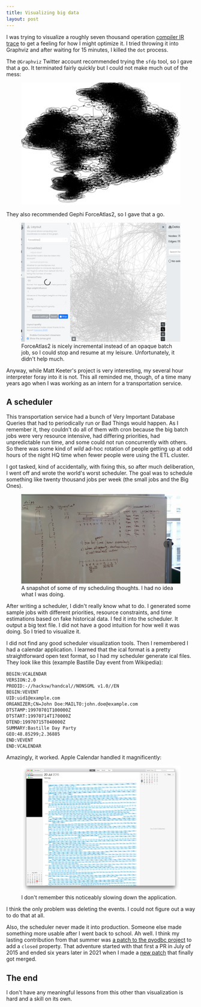 ```yaml
---
title: Visualizing big data
layout: post
---
```


I was trying to visualize a roughly seven thousand operation [compiler IR
trace][prospero] to get a feeling for how I might optimize it. I tried throwing
it into Graphviz and after waiting for 15 minutes, I killed the `dot` process.

[prospero]: https://github.com/mkeeter/fidget/blob/a6b1f011bb88abc883d151dea671982dbf5d4ba0/models/prospero.vm

The `@Graphviz` Twitter account recommended trying the `sfdp` tool, so I gave
that a go. It terminated fairly quickly but I could not make much out of the
mess:

<figure>
<img src="/assets/img/big-graph-sfdp.png" />
</figure>

They also recommended Gephi ForceAtlas2, so I gave that a go.
<figure>
<img src="/assets/img/big-graph-forceatlas2.png" />
<figcaption>ForceAtlas2 is nicely incremental instead of an opaque batch job,
so I could stop and resume at my leisure. Unfortunately, it didn't help much.
</figcaption>
</figure>

Anyway, while Matt Keeter's project is very interesting, my several hour
interpreter foray into it is not. This all reminded me, though, of a time many
years ago when I was working as an intern for a transportation service.

## A scheduler

This transportation service had a bunch of Very Important Database Queries that
had to periodically run or Bad Things would happen. As I remember it, they
couldn't do all of them with cron because the big batch jobs were very resource
intensive, had differing priorities, had unpredictable run time, and some could
not run concurrently with others. So there was some kind of *wild* ad-hoc
rotation of people getting up at odd hours of the night HQ time when fewer
people were using the ETL cluster.

I got tasked, kind of accidentally, with fixing this, so after much
deliberation, I went off and wrote the world's worst scheduler. The goal was to
schedule something like twenty thousand jobs per week (the small jobs and the
Big Ones).

<figure>
<img src="/assets/img/scheduler-whiteboard.jpg" />
<figcaption>A snapshot of some of my scheduling thoughts. I had no idea what I
was doing.</figcaption>
</figure>

After writing a scheduler, I didn't really know what to do. I generated some
sample jobs with different priorities, resource constraints, and time
estimations based on fake historical data. I fed it into the scheduler. It
output a big text file. I did not have a good intuition for how well it was
doing. So I tried to visualize it.

I did not find any good scheduler visualization tools. Then I remembered I had
a calendar application. I learned that the ical format is a pretty
straightforward open text format, so I had my scheduler generate ical files.
They look like this (example Bastille Day event from Wikipedia):

```
BEGIN:VCALENDAR
VERSION:2.0
PRODID:-//hacksw/handcal//NONSGML v1.0//EN
BEGIN:VEVENT
UID:uid1@example.com
ORGANIZER;CN=John Doe:MAILTO:john.doe@example.com
DTSTAMP:19970701T100000Z
DTSTART:19970714T170000Z
DTEND:19970715T040000Z
SUMMARY:Bastille Day Party
GEO:48.85299;2.36885
END:VEVENT
END:VCALENDAR
```

Amazingly, it worked. Apple Calendar handled it magnificently:

<figure>
<img src="/assets/img/scheduler-ical.png" />
<figcaption>I don't remember this noticeably slowing down the application.</figcaption>
</figure>

I think the only problem was deleting the events. I could not figure out a way
to do that at all.

Also, the scheduler never made it into production. Someone else made something
more usable after I went back to school. Ah well. I think my lasting
contribution from that summer was [a patch to the pyodbc
project][pyodbc-patch-2015] to add a `closed` property. That adventure started
with that first a PR in July of 2015 and ended six years later in 2021 when I
made a [new patch][pyodbc-patch-2021] that finally got merged.

[pyodbc-patch-2015]: https://github.com/mkleehammer/pyodbc/pull/70
[pyodbc-patch-2021]: https://github.com/mkleehammer/pyodbc/pull/924

## The end

I don't have any meaningful lessons from this other than visualization is hard
and a skill on its own.
